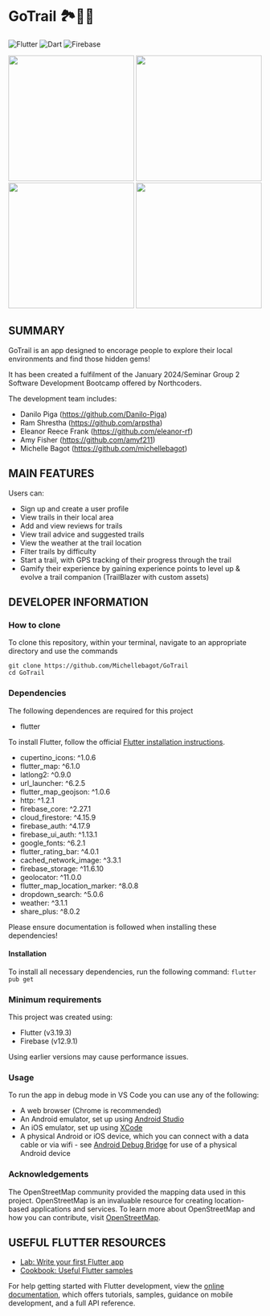 # GoTrail 🏞️🥾🌲
![Flutter](https://img.shields.io/badge/Flutter-%2302569B.svg?style=for-the-badge&logo=Flutter&logoColor=white) ![Dart](https://img.shields.io/badge/dart-%230175C2.svg?style=for-the-badge&logo=dart&logoColor=white) ![Firebase](https://img.shields.io/badge/firebase-a08021?style=for-the-badge&logo=firebase&logoColor=ffcd34)

<img src="https://github.com/Michellebagot/GoTrail/assets/55058125/a4d78f28-52a9-4607-86a8-6f47e9078235" height="250"> <img src="https://github.com/Michellebagot/GoTrail/assets/55058125/3deddd1f-4ecf-4a7f-94cb-b24a3f0fbbd2" height="250"> <img src="https://github.com/Michellebagot/GoTrail/assets/55058125/a26ea456-f4c6-4a6a-8185-860b88e410ba" height="250"> <img src="https://github.com/Michellebagot/GoTrail/assets/55058125/b0c4ab93-5c27-43bb-91af-78a6d193489c" height="250">

## SUMMARY

GoTrail is an app designed to encorage people to explore their local environments and find those hidden gems!

It has been created a fulfilment of the January 2024/Seminar Group 2 Software Development Bootcamp offered by Northcoders.

The development team includes:

* Danilo Piga (https://github.com/Danilo-Piga)  
* Ram Shrestha (https://github.com/arpstha)
* Eleanor Reece Frank (https://github.com/eleanor-rf)
* Amy Fisher (https://github.com/amyf211)
* Michelle Bagot (https://github.com/michellebagot)

## MAIN FEATURES
Users can:
- Sign up and create a user profile
- View trails in their local area
- Add and view reviews for trails
- View trail advice and suggested trails
- View the weather at the trail location
- Filter trails by difficulty
- Start a trail, with GPS tracking of their progress through the trail
- Gamify their experience by gaining experience points to level up & evolve a trail companion (TrailBlazer with custom assets)

## DEVELOPER INFORMATION

### How to clone

To clone this repository, within your terminal, navigate to an appropriate directory and use the commands

```
git clone https://github.com/Michellebagot/GoTrail
cd GoTrail
```

### Dependencies

The following dependences are required for this project

- flutter

To install Flutter, follow the official [Flutter installation instructions](https://docs.flutter.dev/get-started/install).

- cupertino_icons: ^1.0.6
- flutter_map: ^6.1.0
- latlong2: ^0.9.0
- url_launcher: ^6.2.5
- flutter_map_geojson: ^1.0.6
- http: ^1.2.1
- firebase_core: ^2.27.1
- cloud_firestore: ^4.15.9
- firebase_auth: ^4.17.9
- firebase_ui_auth: ^1.13.1
- google_fonts: ^6.2.1
- flutter_rating_bar: ^4.0.1
- cached_network_image: ^3.3.1
- firebase_storage: ^11.6.10
- geolocator: ^11.0.0
- flutter_map_location_marker: ^8.0.8
- dropdown_search: ^5.0.6
- weather: ^3.1.1
- share_plus: ^8.0.2

Please ensure documentation is followed when installing these dependencies!

#### Installation
To install all necessary dependencies, run the following command:
`flutter pub get`

### Minimum requirements

This project was created using:

- Flutter (v3.19.3)
- Firebase (v12.9.1)

Using earlier versions may cause performance issues.

### Usage
To run the app in debug mode in VS Code you can use any of the following:
- A web browser (Chrome is recommended)
- An Android emulator, set up using [Android Studio](https://developer.android.com/studio)
- An iOS emulator, set up using [XCode](https://developer.apple.com/xcode/)
- A physical Android or iOS device, which you can connect with a data cable or via wifi - see [Android Debug Bridge](https://developer.android.com/tools/adb) for use of a physical Android device

### Acknowledgements
The OpenStreetMap community provided the mapping data used in this project. OpenStreetMap is an invaluable resource for creating location-based applications and services. To learn more about OpenStreetMap and how you can contribute, visit [OpenStreetMap](https://www.openstreetmap.org/).

## USEFUL FLUTTER RESOURCES

- [Lab: Write your first Flutter app](https://docs.flutter.dev/get-started/codelab)
- [Cookbook: Useful Flutter samples](https://docs.flutter.dev/cookbook)

For help getting started with Flutter development, view the
[online documentation](https://docs.flutter.dev/), which offers tutorials,
samples, guidance on mobile development, and a full API reference.
